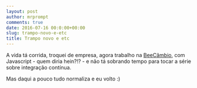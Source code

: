 ```yaml
---
layout: post
author: mrprompt
comments: true
date: 2016-07-16 00:0:00+00:00
slug: trampo-novo-e-etc
title: Trampo novo e etc
---
```

A vida tá corrida, troquei de empresa, agora trabalho na <a href="https://www.beecambio.com.br">BeeCâmbio</a>,
com Javascript - quem diria hein?!? - e não tá sobrando tempo para tocar a série sobre integração contínua.

Mas daqui a pouco tudo normaliza e eu volto :) 